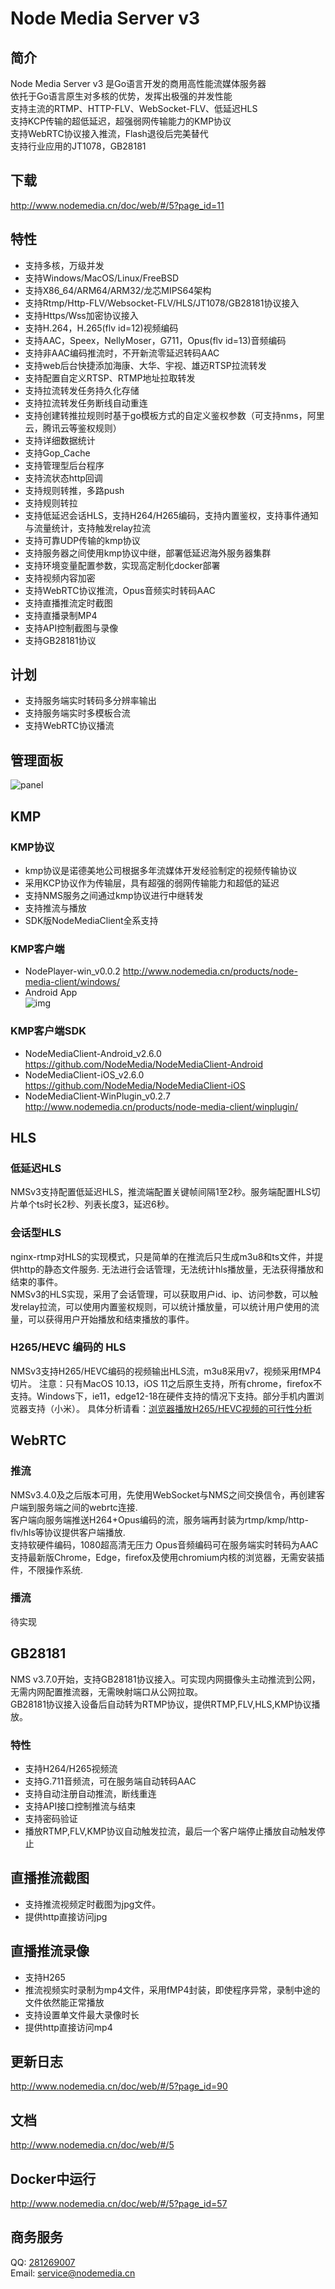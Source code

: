 # Node Media Server v3

## 简介
Node Media Server v3 是Go语言开发的商用高性能流媒体服务器  
依托于Go语言原生对多核的优势，发挥出极强的并发性能  
支持主流的RTMP、HTTP-FLV、WebSocket-FLV、低延迟HLS  
支持KCP传输的超低延迟，超强弱网传输能力的KMP协议  
支持WebRTC协议接入推流，Flash退役后完美替代  
支持行业应用的JT1078，GB28181

## 下载
http://www.nodemedia.cn/doc/web/#/5?page_id=11

## 特性
* 支持多核，万级并发
* 支持Windows/MacOS/Linux/FreeBSD
* 支持X86_64/ARM64/ARM32/龙芯MIPS64架构
* 支持Rtmp/Http-FLV/Websocket-FLV/HLS/JT1078/GB28181协议接入
* 支持Https/Wss加密协议接入
* 支持H.264，H.265(flv id=12)视频编码
* 支持AAC，Speex，NellyMoser，G711，Opus(flv id=13)音频编码
* 支持非AAC编码推流时，不开新流零延迟转码AAC
* 支持web后台快捷添加海康、大华、宇视、雄迈RTSP拉流转发
* 支持配置自定义RTSP、RTMP地址拉取转发
* 支持拉流转发任务持久化存储
* 支持拉流转发任务断线自动重连
* 支持创建转推拉规则时基于go模板方式的自定义鉴权参数（可支持nms，阿里云，腾讯云等鉴权规则）
* 支持详细数据统计
* 支持Gop_Cache
* 支持管理型后台程序
* 支持流状态http回调
* 支持规则转推，多路push
* 支持规则转拉
* 支持低延迟会话HLS，支持H264/H265编码，支持内置鉴权，支持事件通知与流量统计，支持触发relay拉流
* 支持可靠UDP传输的kmp协议
* 支持服务器之间使用kmp协议中继，部署低延迟海外服务器集群
* 支持环境变量配置参数，实现高定制化docker部署
* 支持视频内容加密
* 支持WebRTC协议推流，Opus音频实时转码AAC
* 支持直播推流定时截图
* 支持直播录制MP4
* 支持API控制截图与录像
* 支持GB28181协议

## 计划
* 支持服务端实时转码多分辨率输出
* 支持服务端实时多模板合流
* 支持WebRTC协议播流

## 管理面板
![panel](https://raw.githubusercontent.com/illuspas/resources/master/img/QQ20201223-211657%402x.png)


## KMP
### KMP协议
* kmp协议是诺德美地公司根据多年流媒体开发经验制定的视频传输协议  
* 采用KCP协议作为传输层，具有超强的弱网传输能力和超低的延迟  
* 支持NMS服务之间通过kmp协议进行中继转发
* 支持推流与播放
* SDK版NodeMediaClient全系支持  

### KMP客户端
* NodePlayer-win_v0.0.2 http://www.nodemedia.cn/products/node-media-client/windows/
* Android App  
![img](https://www.nodemedia.cn/uploads/apk.png)

### KMP客户端SDK
* NodeMediaClient-Android_v2.6.0 https://github.com/NodeMedia/NodeMediaClient-Android
* NodeMediaClient-iOS_v2.6.0 https://github.com/NodeMedia/NodeMediaClient-iOS
* NodeMediaClient-WinPlugin_v0.2.7 http://www.nodemedia.cn/products/node-media-client/winplugin/ 

## HLS
### 低延迟HLS
NMSv3支持配置低延迟HLS，推流端配置关键帧间隔1至2秒。服务端配置HLS切片单个ts时长2秒、列表长度3，延迟6秒。

### 会话型HLS
nginx-rtmp对HLS的实现模式，只是简单的在推流后只生成m3u8和ts文件，并提供http的静态文件服务. 无法进行会话管理，无法统计hls播放量，无法获得播放和结束的事件。  
NMSv3的HLS实现，采用了会话管理，可以获取用户id、ip、访问参数，可以触发relay拉流，可以使用内置鉴权规则，可以统计播放量，可以统计用户使用的流量，可以获得用户开始播放和结束播放的事件。

### H265/HEVC 编码的 HLS
NMSv3支持H265/HEVC编码的视频输出HLS流，m3u8采用v7，视频采用fMP4切片。
注意：只有MacOS 10.13，iOS 11之后原生支持，所有chrome，firefox不支持。Windows下，ie11，edge12-18在硬件支持的情况下支持。部分手机内置浏览器支持（小米）。
具体分析请看：[浏览器播放H265/HEVC视频的可行性分析](http://bashell.nodemedia.cn/archives/%e6%b5%8f%e8%a7%88%e5%99%a8%e6%92%ad%e6%94%beh265-hevc%e8%a7%86%e9%a2%91%e7%9a%84%e5%8f%af%e8%a1%8c%e6%80%a7%e5%88%86%e6%9e%90.html)

## WebRTC
### 推流
NMSv3.4.0及之后版本可用，先使用WebSocket与NMS之间交换信令，再创建客户端到服务端之间的webrtc连接.  
客户端向服务端推送H264+Opus编码的流，服务端再封装为rtmp/kmp/http-flv/hls等协议提供客户端播放.  
支持软硬件编码，1080超高清无压力
Opus音频编码可在服务端实时转码为AAC  
支持最新版Chrome，Edge，firefox及使用chromium内核的浏览器，无需安装插件，不限操作系统.  

### 播流
待实现

## GB28181
NMS v3.7.0开始，支持GB28181协议接入。可实现内网摄像头主动推流到公网，无需内网配置推流器，无需映射端口从公网拉取。  
GB28181协议接入设备后自动转为RTMP协议，提供RTMP,FLV,HLS,KMP协议播放。

### 特性
* 支持H264/H265视频流
* 支持G.711音频流，可在服务端自动转码AAC
* 支持自动注册自动推流，断线重连
* 支持API接口控制推流与结束
* 支持密码验证
* 播放RTMP,FLV,KMP协议自动触发拉流，最后一个客户端停止播放自动触发停止

## 直播推流截图
* 支持推流视频定时截图为jpg文件。
* 提供http直接访问jpg

## 直播推流录像
* 支持H265
* 推流视频实时录制为mp4文件，采用fMP4封装，即使程序异常，录制中途的文件依然能正常播放  
* 支持设置单文件最大录像时长
* 提供http直接访问mp4  

## 更新日志
http://www.nodemedia.cn/doc/web/#/5?page_id=90

## 文档
http://www.nodemedia.cn/doc/web/#/5

## Docker中运行
http://www.nodemedia.cn/doc/web/#/5?page_id=57

## 商务服务

QQ: [281269007](http://wpa.qq.com/msgrd?v=3&uin=281269007&site=qq&menu=yes)  
Email: service@nodemedia.cn
